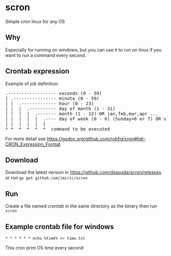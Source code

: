 # scron

Simple cron linux for any OS

## Why

Especially for running on windows, but you can use it to run on linux if you want to run a command every second.

## Crontab expression

Example of job definition:

<pre>
.------------------ seconds (0 - 59)
| .---------------- minute (0 - 59)
| |  .------------- hour (0 - 23)
| |  |  .---------- day of month (1 - 31)
| |  |  |  .------- month (1 - 12) OR jan,feb,mar,apr ...
| |  |  |  |  .---- day of week (0 - 6) (Sunday=0 or 7) OR sun,mon,tue,wed,thu,fri,sat
| |  |  |  |  |
* *  *  *  *  *  command to be executed
</pre>

For more detail see <https://godoc.org/github.com/robfig/cron#hdr-CRON_Expression_Format>

## Download

Download the latest version in <https://github.com/dsaouda/scron/releases> or run `go get github.com/imiric/scron`

## Run

Create a file named *crontab* in the same directory as the binary then run `scron`

## Example crontab file for windows

`* * * * * * echo %time% >> time.txt`

This cron print OS time every second
